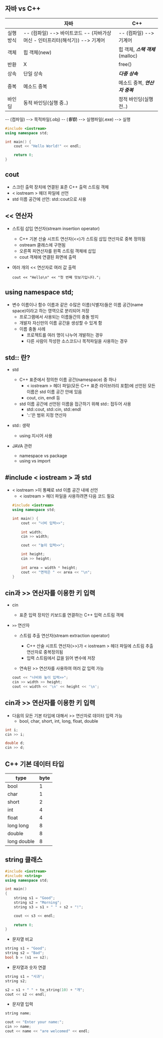 ## 자바 vs C++

|         | 자바 | C++ |
|---------| ---- | --- |
| 실행방식 | -- (컴파일) --> 바이트코드 -- (자바가상머신 - 인터프리터(해석기)) --> 기계어| -- (컴파일) --> 기계어 |
| 객체 | 힙 객체(new) | 힙 객체, ***스택 객체***(malloc) |
| 반환 | X | free() |
| 상속 | 단일 상속 | ***다중 상속*** |
| 중복 | 메소드 중복 | 메소드 중복, ***연산자 중복*** |
| 바인딩 | 동적 바인딩(실행 중..) | 정적 바인딩(실행 전..) |

-- (컴파일) --> 목적파일(.obj) -- (***링킹***) --> 실행파일(.exe) --> 실행

```c++
#include <iostream>
using namespace std;

int main() {
    cout << "Hello World!" << endl;

    return 0;
}
```

## cout

- 스크린 출력 장치에 연결된 표준 C++ 출력 스트림 객체
- < iostream > 헤더 파일에 선언
- std 이름 공간에 선언: std::cout으로 사용

## << 연산자

- 스트림 삽입 연산자(stream insertion operator)
    - C++ 기본 산술 시프트 연산자(<<)가 스트림 삽입 연산자로 중복 정의됨
    - ostream 클래스에 구현됨
    - 오른쪽 피연산자를 왼쪽 스트림 객체에 삽입
    - cout 객체에 연결된 화면에 출력

- 여러 개의 << 연산자로 여러 값 출력

    `cout << "Hello\n" << "첫 번째 맛보기입니다.";`

## using namespace std;

- 변수 이름이나 함수 이름과 같은 수많은 이름(식별자)들은 이름 공간(name space)이라고 하는 영역으로 분리되어 저장
    - 프로그램에서 사용되는 이름들간의 충돌 방지
    - 개발자 자신만의 이름 공간을 생성할 수 있게 함
    - 이름 충돌 사례
        - 프로젝트를 여러 명이 나누어 개발하는 경우
        - 다른 사람이 작성한 소스코드나 목적파일을 사용하는 경우

## std:: 란?

- std
    - C++ 표준에서 정의한 이름 공간(namespace) 중 하나
        - < iostream > 헤더 파일(모든 C++ 표준 라이브러리 포함)에 선언된 모든 이름은 std 이름 공간 안에 있음
        - cout, cin, endl 등
    - std 이름 공간에 선언된 이름을 접근하기 위해 std:: 접두어 사용
        - std::cout, std::cin, std::endl
        - '::'은 범위 지정 연산자
    
- std:: 생략
    - using 지시어 사용

- JAVA 관련
    - namespace vs package
    - using vs import

## #include < iostream > 과 std

- < iostream >이 통째로 std 이름 공간 내에 선언
    - < iostream > 헤더 파일을 사용하려면 다음 코드 필요
    ```c++
    #include <iostream>
    using namespace std;

    int main() {
        cout << "너비 입력>>";
        
        int width;
        cin >> width;

        cout << "높이 입력>>";

        int height;
        cin >> height;
        
        int area = width * height;
        cout << "면적은 " << area << "\n";
    }
    ```

## cin과 >> 연산자를 이용한 키 입력

- cin
    - 표준 입력 장치인 키보드를 연결하는 C++ 입력 스트림 객체

- `>>` 연산자
    - 스트림 추출 연산자(stream extraction operator)
        - C++ 산술 시프트 연산자(>>)가 < iostream > 헤더 파일에 스트림 추출 연산자로 중복정의됨
        - 입력 스트림에서 값을 읽어 변수에 저장

    - 연속된 >> 연산자를 사용하여 여러 값 입력 가능
    ```c++
    cout << "너비와 높이 입력>>";
    cin >> width >> height;
    cout << width << '\n' << height << '\n';
    ```

## cin과 >> 연산자를 이용한 키 입력

- 다음의 모든 기본 타입에 대해서 >> 연산자로 데이터 입력 가능
    - bool, char, short, int, long, float, double

```c++
int i;
cin >> i;

double d;
cin >> d;
```

## C++ 기본 데이터 타입

| type | byte |
| ---- | ---- |
| bool | 1 |
| char | 1 |
| short | 2 |
| int | 4 |
| float | 4 |
| long long | 8 |
| double | 8 |
| long double | 8 |

## string 클래스

```c++
#include <iostream>
#include <string>
using namespace std;

int main()
{
    string s1 = "Good";
    string s2 = "Morning";
    string s3 = s1 + " " + s2 + "!";

    cout << s3 << endl;
    
    return 0;
}
```

- 문자열 비교
```c++
string s1 = "Good";
string s2 = "Bad";
bool b = (s1 == s2);
```

- 문자열과 숫자 연결
```c++
string s1 = "사과";
string s2;

s2 = s1 + " " + to_string(10) + "개";
cout << s2 << endl;
```

- 문자열 입력
```c++
string name;

cout << "Enter your name:";
cin >> name;
cout << name << "are welcomed" << endl;
```